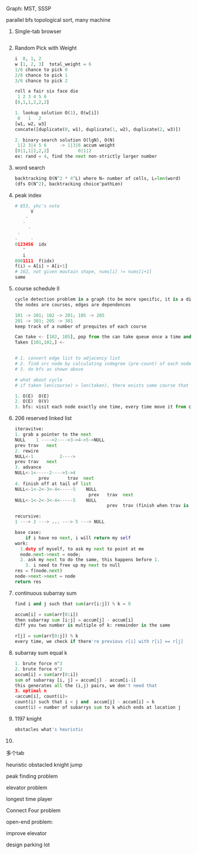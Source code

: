 Graph: MST, SSSP

parallel bfs topological sort, many machine





1. Single-tab browser

    ```python
    
    ```

    

2. Random Pick with Weight

    ```python
    i  0, 1, 2
    w [1, 2, 3]  total_weight = 6
    1/6 chance to pick 0
    2/6 chance to pick 1
    3/6 chance to pick 2
    
    roll a fair six face die
     1 2 3 4 5 6
    [0,1,1,2,2,2]
    
    1. lookup solution O(1), O(w[i])
     0   1   2 
    [w1, w2, w3]
    concate([duplicate(0, w1), duplicate(1, w2), duplicate(2, w3)])
    
    2. binary-search solution O(lgN), O(N)
     1|2 3|4 5 6     -> 1|3|6 accum weight
    [0|1,1|2,2,2]  			0|1|2
    ex: rand = 4, find the next non-strictly larger number 
    ```

3. word search

    ```python
    backtracking O(N^2 * 4^L) where N= number of cells, L=len(word)
    (dfs O(N^2), backtracking choice^pathLen)
    ```

4. peak index

    ```python
    # 853, yhc's note 
    	  V
        - 
       -
         -
     -
    -     -
    0123456  idx
       ^
       i
    0001111  f(idx)
    f(i) = A[i] > A[i+1]
    # 162, not given moutain shape, nums[i] != nums[i+1]
    same
    
    
    ```

5. course schedule II

    ```python
    cycle detection problem in a graph (to be more specific, it is a directed graph)
    the nodes are courses, edges are dependences
    
    101 -> 201; 102 -> 201; 105 -> 205
    201 -> 301; 205 -> 301
    keep track of a number of prequites of each course
    
    Can take <- [102, 105], pop from the can take queue once a time and add it to taken 
    Taken [101,102,] <-
    
    
    # 1. convert edge list to adjacency list
    # 2. find src node by calculating indegree (pre-count) of each node
    # 3. do bfs as shown above
    
    # what about cycle
    # if taken len(course) > len(taken), there exists some course that never finish
    
    1. O(E)  O(E) 
    2. O(E)  O(V)
    3. bfs: visit each node exactly one time, every time move it from cantake to taken O(V+E) 
    ```

6. 206 reserved linked list

    ```python
    iteravitve: 
    1. grab a pointer to the next
    NULL	1 ---->2---->3->4->5->NULL
    prev trav   next
    2. rewire
    NULL<-1			 2---->
    prev trav   next
    3. advance
    NULL<-1<-----2---->3->4
    		 prev		trav  next
    4. finish off at tail of list
    NULL<-1<-2<-3<-4<-----5    NULL
    							prev   trav  next
    NULL<-1<-2<-3<-4<-----5    NULL
    							       prev  trav (finish when trav is NULL, return prev)
    
    recursive:
    1 ---> 2 ---> ... ---> 5 ---> NULL
    
    base case:
    	if i have no next, i will return my self
    work:
      1.duty of myself, to ask my next to point at me
      node.next->next = node;
      2. ask my next to do the same, this happens before 1.
    	3. i need to free up my next to null
    res = f(node.next)
    node->next->next = node
    return res
    
    ```

7. continuous subarray sum

    ```python
    find i and j such that sum(arr[i:j]) % k = 0
    
    accum[i] = sum(arr[0:i])
    then subarray sum [i:j] = accum[j] - accum[i]
    diff you two number is multiple of k: remainder is the same
    
    r[j] = sum(arr[0:j]) % k
    every time, we check if there're previous r[i] with r[i] == r[j]
    
    ```

8. subarray sum equal k

    ```python
    1. brute force n^3
    2. brute force n^2
    accum[i] = sum(arr[0:i])
    sum of subarray [i, j] = accum[j] - accum[i-1]
    this generates all the (i,j) pairs, we don't need that
    3. optimal n
    <accum[i], count(i)> 
    count(i) such that i < j and  accum[j] - accum[i] = k
    count(i) = number of subarrys sum to k which ends at location j
    ```

9. 1197 knight

    ```python
    obstacles what's heuristic
    ```

10. 





多个tab

heuristic obstacled knight jump

peak finding problem

elevator problem

longest time player

Connect Four problem


open-end problem:

improve elevator  

design parking lot
